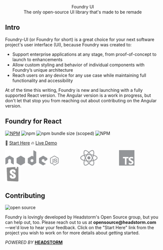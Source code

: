 <div align="center">Foundry UI</div>

<div align='center'>The only open-source UI library that's made to be remade</div>

## Intro

Foundry-UI (or Foundry for short) is a great choice for your next software project's user interface (UI), because Foundry was created to:

* Support enterprise applications at any stage, from proof-of-concept to launch to enhancements
* Allow custom styling and behavior of individual components with Foundry’s unique architecture
* Reach users on any device for any use case while maintaining full functionality and accessibility

At of the time this writing, Foundry is new and launching with a fully supported React version. The Angular version is a work in progress, but don't let that stop you from reaching out about contributing on the Angular version.

## Foundry for React

[![NPM](https://img.shields.io/npm/v/@headstorm/hs-react-ui.svg)](https://www.npmjs.com/package/@headstorm/hs-react-ui) 
![npm](https://img.shields.io/npm/dw/@headstorm/hs-react-ui)
![npm bundle size (scoped)](https://img.shields.io/bundlephobia/min/@headstorm/hs-react-ui)
![NPM](https://img.shields.io/npm/l/@headstorm/hs-react-ui)

📄 [Start Here](https://github.com/Headstorm/rasa-ui/tree/master/packages/hs-react-ui) 
🔥 [Live Demo](https://headstorm.github.io/rasa-ui/)

<img src="./packages/hs-react-ui/public/Images/nodejs.svg" height="50" style="margin-right: 5em"><img src="./packages/hs-react-ui/public/Images/react.svg" height="50" style="margin-right: 5em"><img src="./packages/hs-react-ui/public/Images/typescript.svg" height="50" style="margin-right: 5em"><img src="./packages/hs-react-ui/public/Images/storybook.png" height="50">

## Contributing
![open source](https://img.shields.io/badge/Open%20Source-%E2%9D%A4-red)

Foundry is lovingly developed by Headstorm's Open Source group, but you can help out, too. Please reach out to us at __opensource@headstorm.com__ —we'd love to hear your feedback. Click on the "Start Here" link from the project you wish to work on for more details about getting started.

*POWERED BY*  [ __HEADSTORM__](http://www.headstorm.com)